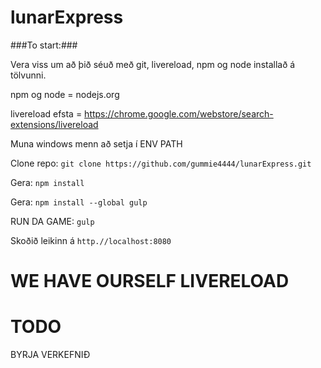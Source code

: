 lunarExpress
============

###To start:###

Vera viss um að þið séuð með git, livereload, npm og node installað á tölvunni.

npm og node = nodejs.org

livereload efsta = https://chrome.google.com/webstore/search-extensions/livereload

Muna windows menn að setja í ENV PATH

Clone repo:
`git clone https://github.com/gummie4444/lunarExpress.git`

Gera:
`npm install`

Gera:
`npm install --global gulp`

RUN DA GAME:
`gulp`

Skoðið leikinn á
`http.//localhost:8080`

WE HAVE OURSELF LIVERELOAD
=========


TODO
=========
BYRJA VERKEFNIÐ

